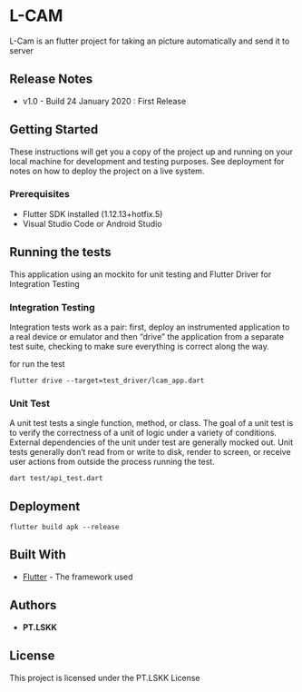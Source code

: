 # L-CAM

L-Cam is an flutter project for taking an picture automatically and send it to server

## Release Notes

* v1.0 - Build 24 January 2020 : First Release 

## Getting Started

These instructions will get you a copy of the project up and running on your local machine for development and testing purposes. See deployment for notes on how to deploy the project on a live system.


### Prerequisites

* Flutter SDK installed (1.12.13+hotfix.5)
* Visual Studio Code or Android Studio


## Running the tests

This application using an mockito for unit testing and Flutter Driver for Integration Testing


### Integration Testing

Integration tests work as a pair: first, deploy an instrumented application to a real device or emulator and then “drive” the application from a separate test suite, checking to make sure everything is correct along the way.

for run the test

```
flutter drive --target=test_driver/lcam_app.dart
```

### Unit Test

A unit test tests a single function, method, or class. The goal of a unit test is to verify the correctness of a unit of logic under a variety of conditions. External dependencies of the unit under test are generally mocked out. Unit tests generally don’t read from or write to disk, render to screen, or receive user actions from outside the process running the test.


```
dart test/api_test.dart
```

## Deployment

```
flutter build apk --release
```

## Built With

* [Flutter](https://flutter.dev/) - The framework used


## Authors

* **PT.LSKK**


## License

This project is licensed under the PT.LSKK License
